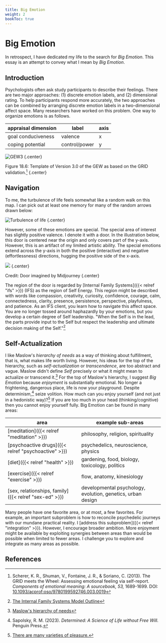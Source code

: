 ```yaml
---
title: Big Emotion
weight: 2
bookToc: true
---
```


# Big Emotion

In retrospect, I have dedicated my life to the search for *Big Emotion*.
This essay is an attempt to convey what I mean by *Big Emotion*.

## Introduction

Psychologists often ask study participants to describe their feelings.
There are two major approaches: (1) discrete emotion labels, and (2) dimensional rating.
To help participants respond more accurately, the two approaches can be combined by arranging discrete emotion labels in a two-dimensional affect space.
Many researchers have worked on this problem.
One way to organize emotions is as follows.

| appraisal dimension | label | axis |
| --------------------|-------|------|
| goal conduciveness | valence | x |
| coping potential | control/power | y |

![GEW3](gew3.webp)
{.center}

Figure 18.6: Template of Version 3.0 of the GEW as based on the GRID validation.[^scherer2013]
{.center}

## Navigation

To me, the turbulence of life feels somewhat like a random walk on this map.
I can pick out at least one memory for many of the random arrows drawn below:

![Turbulence of life](random.webp)
{.center}

However, some of these emotions are special.
The special area of interest has slightly positive valence.
I denote it with a door.
In the illustration below, this door is centered near the origin and only covers part of the y-axis.
However, this is an artifact of my limited artistic ability.
The special emotions extend across the y-axis in both the positive (interactive) and negative (effortlessness) directions, hugging the positive side of the x-axis.

![](door.webp)
{.center}

Credit: Door imagined by Midjourney
{.center}

The region of the door is regarded by [Internal Family Systems]({{< relref "ifs" >}}) (IFS) as the region of Self Energy.
This region might be described with words like compassion, creativity, curiosity, confidence, courage, calm, connectedness, clarity, presence, persistence, perspective, playfulness, and patience.
As an IFS client, you learn how to navigate this affect space.
You are no longer tossed around haphazardly by your emotions, but you develop a certain degree of Self leadership.
"When the Self is in the lead, the parts provide input to the Self but respect the leadership and ultimate decision making of the Self."[^ifs-model]

## Self-Actualization

I like Maslow's *hierarchy of needs* as a way of thinking about fulfillment, that is, what makes life worth living.
However, his ideas for the top of the hierarchy, such as *self-actualization* or *transcendence*, are too abstract and vague.
Maslow didn't define *Self* precisely or what it might mean to actualize or transcend it.[^maslow]
For the top of Maslow's hierarchy, I suggest *Big Emotion* because *enjoyment* is substantially emotional.
No longer a frightening, dangerous place, life is now your playground.
Despite determinism,[^sapolsky2023] seize volition.
How much can you enjoy yourself (and not just in a hedonistic way)?[^pleasure]
If you are too much in your head (thinking/cognitive) then you cannot enjoy yourself fully.
Big Emotion can be found in many areas:

| area | example sub-areas |
| ---- | ----------------- |
| [meditation]({{< relref "meditation" >}}) | philosophy, religion, spirituality |
| [psychoactive drugs]({{< relref "psychoactive" >}}) | psychedelics, neuroscience, physics |
| [diet]({{< relref "health" >}}) | gardening, food, biology, toxicology, politics |
| [exercise]({{< relref "exercise" >}}) | flow, anatomy, kinesiology |
| [sex, relationships, family]({{< relref "sex-ed" >}}) | developmental psychology, evolution, genetics, urban design |

Many people have one favorite area, or at most, a few favorites.
For example, an important subproblem is how to reconcile psychedelic journeys with our mundane practical reality.
I [address this subproblem]({{< relref "integration" >}}).
However, I encourage broader ambition.
More enjoyment might be available by exploiting synergies between areas than would be possible when limited to fewer areas.
I challenge you to explore and integrate as many areas as possible.

## References

[^scherer2013]: Scherer, K. R., Shuman, V., Fontaine, J. R., & Soriano, C. (2013). The GRID meets the Wheel: Assessing emotional feeling via self-report. *Components of emotional meaning: A sourcebook, 53,* 1689-1699. DOI: [10.1093/acprof:oso/9780199592746.003.0019](https://doi.org/10.1093/acprof:oso/9780199592746.003.0019)

[^ifs-model]: [The Internal Family Systems Model Outline](https://ifs-institute.com/resources/articles/internal-family-systems-model-outline)

[^maslow]: [Maslow's hierarchy of needs](https://en.wikipedia.org/wiki/Maslow%27s_hierarchy_of_needs)

[^pleasure]: [There are many varieties of pleasure.](https://en.wikipedia.org/wiki/Pleasure)

[^sapolsky2023]: Sapolsky, R. M. (2023). *Determined: A Science of Life without Free Will.* Penguin Press.
